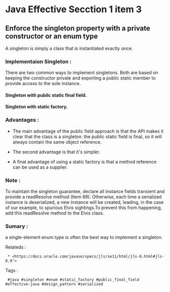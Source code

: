 

# Java Effective Secction 1 item 3



## Enforce the singleton property with a private constructor or an enum type


A singleton is simply a class that is instantiated exactly once.

### Implementaion Singleton :

There are two common ways to implement singletons. Both are based on
keeping the constructor private and exporting a public static member to provide
access to the sole instance.

#### Singleton with pubilc static final field.


#### Singleton with static factory.






### Advantages :

 * The main advantage of the public field approach is that the API makes it clear that the class is a singleton: the public static field is final, so it will always contain the same object reference.

 * The second advantage is that it's simpler.

 * A final advantage of using a static factory is that a method reference can be used as a supplier.





### Note :

To maintain the singleton guarantee, declare all instance fields transient and provide a readResolve method (Item 89). Otherwise, each time a serialized instance is deserialized, a new instance will be created, leading, in the case of our example, to spurious Elvis sightings.To prevent this from happening, add this readResolve method to the Elvis class.




### Sumary :
a single-element enum type is often the best way to implement a singleton.

Relateds : 
```
 * <https://docs.oracle.com/javase/specs/jls/se11/html/jls-8.html#jls-8.9">
```
Tags :
```
 #java #singleton #enum #static_factory #public_final_field #effective-java #design_pattern #serialized  
```
